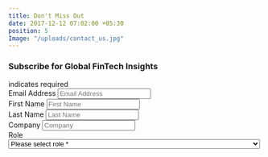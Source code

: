 ```yaml
---
title: Don't Miss Out
date: 2017-12-12 07:02:00 +05:30
position: 5
Image: "/uploads/contact_us.jpg"
---
```


<!-- Begin MailChimp Signup Form -->
<div style="width: 500px;" id="mc_embed_signup">
	<form
		action="https://letstalkpayments.us7.list-manage.com/subscribe/post?u=bc57d9187dbf177fa07614fbf&id=aa5e7321a3"
		method="post" id="mc-embedded-subscribe-form"
		name="mc-embedded-subscribe-form" class="validate" target="_blank"
		novalidate>
		<div id="mc_embed_signup_scroll">
			<h3>Subscribe for Global FinTech Insights</h3>
			<div class="indicates-required">
				<span class="asterisk"></span> indicates required
			</div>
			<div class="mc-field-group">
				<label for="mce-EMAIL">Email Address <span class="asterisk"></span>
				</label> <input type="email" value="" name="EMAIL"
					placeholder="Email Address " class="required email" id="mce-EMAIL">
			</div>
			<div class="mc-field-group">
				<label for="mce-FNAME">First Name <span class="asterisk"></span>
				</label> <input type="text" value="" name="FNAME" placeholder="First Name "
					class="required" id="mce-FNAME">
			</div>
			<div class="mc-field-group">
				<label for="mce-LNAME">Last Name <span class="asterisk"></span>
				</label> <input type="text" value="" name="LNAME" placeholder="Last Name "
					class="required" id="mce-LNAME">
			</div>
			<div class="mc-field-group">
				<label for="mce-MMERGE3">Company <span class="asterisk"></span>
				</label> <input type="text" value="" name="MMERGE3" placeholder="Company "
					class="required" id="mce-MMERGE3">
			</div>
			<div class="mc-field-group">
				<label for="mce-MMERGE14">Role <span class="asterisk"></span>
				</label> <select style="margin: 0 0 5px 0; width: 100%;" name="MMERGE14"
					class="required" id="mce-MMERGE14">
					<option value="">Please select role *</option>
					<option value="Investor">Investor</option>
					<option value="StartUp">StartUp</option>
					<option value="Financial Institution">Financial
						Institution</option>
					<option value="Media">Media</option>
					<option value="Blogger">Blogger</option>
					<option value="Influencer">Influencer</option>
					<option value="Analyst">Analyst</option>
					<option value="Government">Government</option>
					<option value="Regulator">Regulator</option>
					<option value="Non-profit">Non-profit</option>
					<option value="Service provider">Service provider</option>
					<option value="Other">Other</option>

				</select>
			</div>
			<div class="mc-field-group">
				<label for="mce-MMERGE19">Region <span class="asterisk">*</span>
				</label> <select style="margin: 0 0 15px 0; width: 100%;" name="MMERGE19"
					class="required" id="mce-MMERGE19">
					<option value="">Please select region *</option>
					<option value="Americas">Americas</option>
					<option value="EMEA">EMEA</option>
					<option value="APAC">APAC</option>
					<option value="ALL">ALL</option>
				</select>
			</div>
			<div id="mce-responses" class="clear">
				<div class="response" id="mce-error-response" style="display: none"></div>
				<div class="response" id="mce-success-response"
					style="display: none"></div>
			</div>
			<!-- real people should not fill this in and expect good things - do not remove this or risk form bot signups-->
			<div style="position: absolute; left: -5000px;" aria-hidden="true">
				<input type="text" name="b_bc57d9187dbf177fa07614fbf_aa5e7321a3"
					tabindex="-1" value="">
			</div>
			<div class="clear">
				<input type="submit" value="Subscribe" name="subscribe"
					id="mc-embedded-subscribe" class="button">
			</div>
		</div>
	</form>
</div>
<script type='text/javascript'
	src='//s3.amazonaws.com/downloads.mailchimp.com/js/mc-validate.js'></script>
<script type='text/javascript'>
	(function($) {
		window.fnames = new Array();
		window.ftypes = new Array();
		fnames[0] = 'EMAIL';
		ftypes[0] = 'email';
		fnames[1] = 'FNAME';
		ftypes[1] = 'text';
		fnames[2] = 'LNAME';
		ftypes[2] = 'text';
		fnames[3] = 'MMERGE3';
		ftypes[3] = 'text';
		fnames[14] = 'MMERGE14';
		ftypes[14] = 'dropdown';
		fnames[19] = 'MMERGE19';
		ftypes[19] = 'dropdown';
		fnames[4] = 'MMERGE4';
		ftypes[4] = 'text';
		fnames[5] = 'MMERGE5';
		ftypes[5] = 'text';
		fnames[6] = 'MMERGE6';
		ftypes[6] = 'text';
		fnames[7] = 'MMERGE7';
		ftypes[7] = 'text';
		fnames[8] = 'MMERGE8';
		ftypes[8] = 'text';
		fnames[9] = 'MMERGE9';
		ftypes[9] = 'text';
		fnames[10] = 'MMERGE10';
		ftypes[10] = 'text';
		fnames[11] = 'MMERGE11';
		ftypes[11] = 'text';
		fnames[12] = 'MMERGE12';
		ftypes[12] = 'text';
		fnames[13] = 'MMERGE13';
		ftypes[13] = 'text';
		fnames[15] = 'MMERGE15';
		ftypes[15] = 'text';
		fnames[16] = 'MMERGE16';
		ftypes[16] = 'text';
		fnames[17] = 'MMERGE17';
		ftypes[17] = 'text';
		fnames[18] = 'MMERGE18';
		ftypes[18] = 'text';
	}(jQuery));
	var $mcj = jQuery.noConflict(true);
</script>
<!--End mc_embed_signup-->
